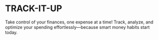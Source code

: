 # TRACK-IT-UP
Take control of your finances, one expense at a time! Track, analyze, and optimize your spending effortlessly—because smart money habits start today.
